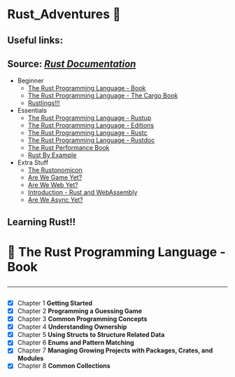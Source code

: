# Rust_Adventures 🦀

## Useful links:

## Source: _[Rust Documentation](https://doc.rust-lang.org/nightly/)_

- Beginner
  - [The Rust Programming Language - Book](https://doc.rust-lang.org/book/)
  - [The Rust Programming Language - The Cargo Book](https://doc.rust-lang.org/cargo/)
  - [Rustlings!!!](https://github.com/rust-lang/rustlings)
- Essentials
  - [The Rust Programming Language - Rustup](https://rust-lang.github.io/rustup/index.html)
  - [The Rust Programming Language - Editions](https://doc.rust-lang.org/nightly/edition-guide/editions/index.html)
  - [The Rust Programming Language - Rustc](https://doc.rust-lang.org/nightly/rustc/index.html)
  - [The Rust Programming Language - Rustdoc](https://doc.rust-lang.org/nightly/rustdoc/index.html)
  - [The Rust Performance Book](https://nnethercote.github.io/perf-book/)
  - [Rust By Example](https://doc.rust-lang.org/rust-by-example/)
- Extra Stuff
  - [The Rustonomicon](https://doc.rust-lang.org/nomicon/)
  - [Are We Game Yet?](https://arewegameyet.rs/)
  - [Are We Web Yet?](https://www.arewewebyet.org/)
  - [Introduction - Rust and WebAssembly](https://rustwasm.github.io/docs/book/introduction.html)
  - [Are We Async Yet?](https://areweasyncyet.rs/)

## Learning Rust!!

# 📙 The Rust Programming Language - Book <hr>

- [x] Chapter 1 **Getting Started**
- [x] Chapter 2 **Programming a Guessing Game**
- [x] Chapter 3 **Common Programming Concepts**
- [x] Chapter 4 **Understanding Ownership**
- [x] Chapter 5 **Using Structs to Structure Related Data**
- [x] Chapter 6 **Enums and Pattern Matching**
- [x] Chapter 7 **Managing Growing Projects with Packages, Crates, and Modules**
- [x] Chapter 8 **Common Collections**
